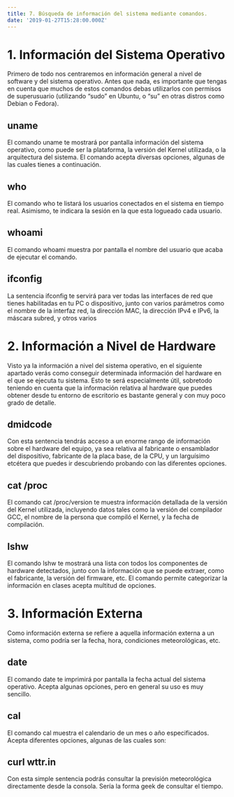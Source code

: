 ```yaml
---
title: 7. Búsqueda de información del sistema mediante comandos.
date: '2019-01-27T15:28:00.000Z'
---
```


# 1. Información del Sistema Operativo

Primero de todo nos centraremos en información general a nivel de software y del sistema operativo. Antes que nada, es importante que tengas en cuenta que muchos de estos comandos debas utilizarlos con permisos de superusuario (utilizando “sudo” en Ubuntu, o “su” en otras distros como Debian o Fedora).

## uname

El comando uname te mostrará por pantalla información del sistema operativo, como puede ser la plataforma, la versión del Kernel utilizada, o la arquitectura del sistema. El comando acepta diversas opciones, algunas de las cuales tienes a continuación.

## who

El comando who te listará los usuarios conectados en el sistema en tiempo real. Asimismo, te indicara la sesión en la que esta logueado cada usuario.

## whoami

El comando whoami muestra por pantalla el nombre del usuario que acaba de ejecutar el comando.

## ifconfig

La sentencia ifconfig te servirá para ver todas las interfaces de red que tienes habilitadas en tu PC o dispositivo, junto con varios parámetros como el nombre de la interfaz red, la dirección MAC, la dirección IPv4 e IPv6, la máscara subred, y otros varios

# 2. Información a Nivel de Hardware

Visto ya la información a nivel del sistema operativo, en el siguiente apartado verás como conseguir determinada información del hardware en el que se ejecuta tu sistema. Esto te será especialmente útil, sobretodo teniendo en cuenta que la información relativa al hardware que puedes obtener desde tu entorno de escritorio es bastante general y con muy poco grado de detalle.

## dmidcode

Con esta sentencia tendrás acceso a un enorme rango de información sobre el hardware del equipo, ya sea relativa al fabricante o ensamblador del dispositivo, fabricante de la placa base, de la CPU, y un larguísimo etcétera que puedes ir descubriendo probando con las diferentes opciones.

## cat /proc

El comando cat /proc/version te muestra información detallada de la versión del Kernel utilizada, incluyendo datos tales como la versión del compilador GCC, el nombre de la persona que compiló el Kernel, y la fecha de compilación.

## lshw
El comando lshw te mostrará una lista con todos los componentes de hardware detectados, junto con la información que se puede extraer, como el fabricante, la versión del firmware, etc. El comando permite categorizar la información en clases  acepta multitud de opciones.

# 3. Información Externa

Como información externa se refiere a aquella información externa a un sistema, como podría ser la fecha, hora, condiciones meteorológicas, etc.

## date

El comando date te imprimirá por pantalla la fecha actual del sistema operativo. Acepta algunas opciones, pero en general su uso es muy sencillo.

## cal

El comando cal muestra el calendario de un mes o año especificados. Acepta diferentes opciones, algunas de las cuales son:

## curl wttr.in

Con esta simple sentencia podrás consultar la previsión meteorológica directamente desde la consola. Sería la forma geek de consultar el tiempo.